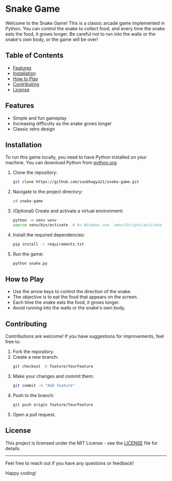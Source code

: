 # Snake Game

Welcome to the Snake Game! This is a classic arcade game implemented in Python. You can control the snake to collect food, and every time the snake eats the food, it grows longer. Be careful not to run into the walls or the snake's own body, or the game will be over!

## Table of Contents

- [Features](#features)
- [Installation](#installation)
- [How to Play](#how-to-play)
- [Contributing](#contributing)
- [License](#license)

## Features

- Simple and fun gameplay
- Increasing difficulty as the snake grows longer
- Classic retro design

## Installation

To run this game locally, you need to have Python installed on your machine. You can download Python from [python.org](https://www.python.org/downloads/).

1. Clone the repository:
    ```sh
    git clone https://github.com/saubhagya21/snake-game.git
    ```
2. Navigate to the project directory:
    ```sh
    cd snake-game
    ```
3. (Optional) Create and activate a virtual environment:
    ```sh
    python -m venv venv
    source venv/bin/activate  # On Windows use `venv\Scripts\activate`
    ```
4. Install the required dependencies:
    ```sh
    pip install -r requirements.txt
    ```
5. Run the game:
    ```sh
    python snake.py
    ```

## How to Play

- Use the arrow keys to control the direction of the snake.
- The objective is to eat the food that appears on the screen.
- Each time the snake eats the food, it grows longer.
- Avoid running into the walls or the snake's own body.

## Contributing

Contributions are welcome! If you have suggestions for improvements, feel free to:

1. Fork the repository.
2. Create a new branch:
    ```sh
    git checkout -b feature/YourFeature
    ```
3. Make your changes and commit them:
    ```sh
    git commit -m "Add feature"
    ```
4. Push to the branch:
    ```sh
    git push origin feature/YourFeature
    ```
5. Open a pull request.

## License

This project is licensed under the MIT License - see the [LICENSE](LICENSE) file for details.

---

Feel free to reach out if you have any questions or feedback!

Happy coding!

